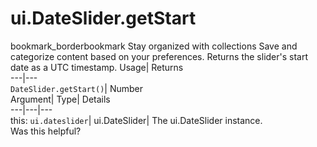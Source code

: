  
#  ui.DateSlider.getStart
bookmark_borderbookmark Stay organized with collections  Save and categorize content based on your preferences.
Returns the slider's start date as a UTC timestamp. 
Usage| Returns  
---|---  
`DateSlider.getStart()`| Number  
Argument| Type| Details  
---|---|---  
this: `ui.dateslider`| ui.DateSlider| The ui.DateSlider instance.  
Was this helpful?
